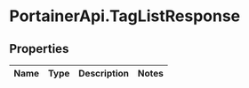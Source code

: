 # PortainerApi.TagListResponse

## Properties
Name | Type | Description | Notes
------------ | ------------- | ------------- | -------------


